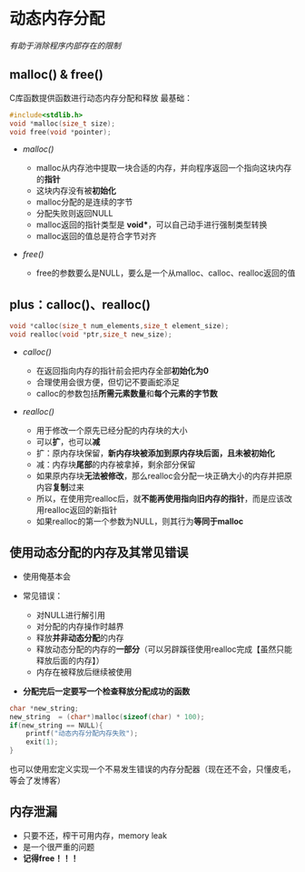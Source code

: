 # 动态内存分配

*有助于消除程序内部存在的限制*

## malloc() & free()

C库函数提供函数进行动态内存分配和释放
最基础：
```c
#include<stdlib.h>
void *malloc(size_t size);
void free(void *pointer);
```

- _malloc()_
    - malloc从内存池中提取一块合适的内存，并向程序返回一个指向这块内存的**指针**
    - 这块内存没有被**初始化**
    - malloc分配的是连续的字节
    - 分配失败则返回NULL
    - malloc返回的指针类型是 __void*__，可以自己动手进行强制类型转换
    - malloc返回的值总是符合字节对齐

- _free()_
    - free的参数要么是NULL，要么是一个从malloc、calloc、realloc返回的值

## plus：calloc()、realloc()
```c
void *calloc(size_t num_elements,size_t element_size);
void realloc(void *ptr,size_t new_size);
```

- _calloc()_
    - 在返回指向内存的指针前会把内存全部**初始化为0**
    - 合理使用会很方便，但切记不要画蛇添足
    - calloc的参数包括**所需元素数量**和**每个元素的字节数**

- _realloc()_
    - 用于修改一个原先已经分配的内存块的大小
    - 可以**扩**，也可以**减**
    - 扩：原内存块保留，**新内存块被添加到原内存块后面，且未被初始化**
    - 减：内存块**尾部**的内存被拿掉，剩余部分保留
    - 如果原内存块**无法被修改**，那么realloc会分配一块正确大小的内存并把原内容**复制**过来
    - 所以，在使用完realloc后，就**不能再使用指向旧内存的指针**，而是应该改用realloc返回的新指针
    - 如果realloc的第一个参数为NULL，则其行为**等同于malloc**

## 使用动态分配的内存及其常见错误
- 使用俺基本会
- 常见错误：
    - 对NULL进行解引用
    - 对分配的内存操作时越界
    - 释放**并非动态分配**的内存
    - 释放动态分配的内存的**一部分**（可以另辟蹊径使用realloc完成【虽然只能释放后面的内存】）
    - 内存在被释放后继续被使用

- **分配完后一定要写一个检查释放分配成功的函数**
```c
char *new_string;
new_string  = (char*)malloc(sizeof(char) * 100);
if(new_string == NULL){
    printf("动态内存分配内存失败");
    exit(1);
}
```
也可以使用宏定义实现一个不易发生错误的内存分配器（现在还不会，只懂皮毛，等会了发博客）

## 内存泄漏
- 只要不还，榨干可用内存，memory leak
- 是一个很严重的问题
- **记得free！！！**
